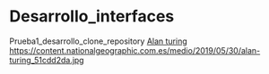 # Desarrollo_interfaces
Prueba1_desarrollo_clone_repository
<a href="../alan_turing.jpg">Alan turing</a>
https://content.nationalgeographic.com.es/medio/2019/05/30/alan-turing_51cdd2da.jpg
